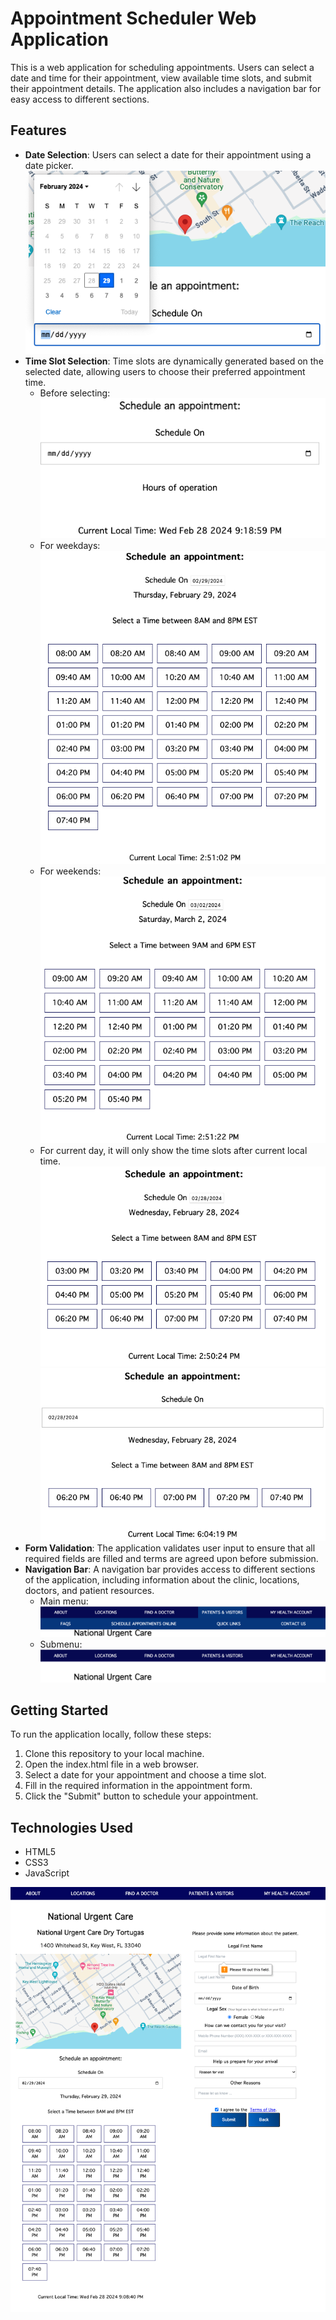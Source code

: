 # Appointment Scheduler Web Application

This is a web application for scheduling appointments. Users can select a date and time for their appointment, view available time slots, and submit their appointment details. The application also includes a navigation bar for easy access to different sections.

## Features
- <strong>Date Selection</strong>: Users can select a date for their appointment using a date picker. 
![select-date](./src/image/select-date.png) 
- <strong>Time Slot Selection</strong>: Time slots are dynamically generated based on the selected date, allowing users to choose their preferred appointment time. 
    - Before selecting: <br>
    ![before](./src/image/before.png)
    - For weekdays: 
    ![weekday](./src/image/weekday.png)
    - For weekends:
    ![weekend](./src/image/weekend.png)
    - For current day, it will only show the time slots after current local time. 
    ![after-current-localtime1](./src/image/after-current-localtime1.png) 
    ![after-current-localtime2](./src/image/after-current-localtime2.png) 
- <strong>Form Validation</strong>: The application validates user input to ensure that all required fields are filled and terms are agreed upon before submission.
- <strong>Navigation Bar</strong>: A navigation bar provides access to different sections of the application, including information about the clinic, locations, doctors, and patient resources.
    - Main menu: 
    ![menu](./src/image/menu.png) 
    - Submenu: 
    ![submenu](./src/image/submenu.png)

## Getting Started
To run the application locally, follow these steps:
1. Clone this repository to your local machine.
2. Open the index.html file in a web browser.
3. Select a date for your appointment and choose a time slot.
4. Fill in the required information in the appointment form.
5. Click the "Submit" button to schedule your appointment.

## Technologies Used
- HTML5
- CSS3
- JavaScript

![Scheduler](./src/image/Scheduler.png)